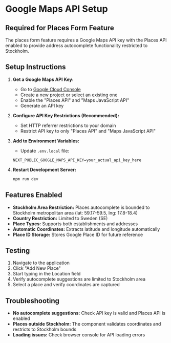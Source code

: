 # Google Maps API Setup

## Required for Places Form Feature

The places form feature requires a Google Maps API key with the Places API enabled to provide address autocomplete functionality restricted to Stockholm.

## Setup Instructions

1. **Get a Google Maps API Key:**
   - Go to [Google Cloud Console](https://console.cloud.google.com/)
   - Create a new project or select an existing one
   - Enable the "Places API" and "Maps JavaScript API"
   - Generate an API key

2. **Configure API Key Restrictions (Recommended):**
   - Set HTTP referrer restrictions to your domain
   - Restrict API key to only "Places API" and "Maps JavaScript API"

3. **Add to Environment Variables:**
   - Update `.env.local` file:
   ```
   NEXT_PUBLIC_GOOGLE_MAPS_API_KEY=your_actual_api_key_here
   ```

4. **Restart Development Server:**
   ```bash
   npm run dev
   ```

## Features Enabled

- **Stockholm Area Restriction:** Places autocomplete is bounded to Stockholm metropolitan area (lat: 59.17-59.5, lng: 17.8-18.4)
- **Country Restriction:** Limited to Sweden (SE)
- **Place Types:** Supports both establishments and addresses
- **Automatic Coordinates:** Extracts latitude and longitude automatically
- **Place ID Storage:** Stores Google Place ID for future reference

## Testing

1. Navigate to the application
2. Click "Add New Place" 
3. Start typing in the Location field
4. Verify autocomplete suggestions are limited to Stockholm area
5. Select a place and verify coordinates are captured

## Troubleshooting

- **No autocomplete suggestions:** Check API key is valid and Places API is enabled
- **Places outside Stockholm:** The component validates coordinates and restricts to Stockholm bounds
- **Loading issues:** Check browser console for API loading errors